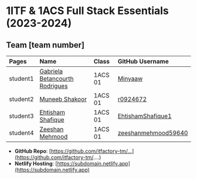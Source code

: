 # 1ITF & 1ACS Full Stack Essentials (2023-2024)

## Team [team number]

| Pages    | Name                                  | Class   | GitHub Username                 |
|:---------|:--------------------------------------| :------ | :------------------------------ |
| student1 | [Gabriela Betancourth Rodrigues](mailto:r1005486@student.thomasmore.be) | 1ACS 01 | [Minyaaw](https://github.com/Minyaaw) |
| student2 | [Muneeb Shakoor](mailto:r0924672@student.thomasmore.be) | 1ACS 01 | [r0924672](https://github.com/r0924672) |
| student3 | [Ehtisham Shafique](mailto:r0960077@student.thomasmore.be) | 1ACS 01 | [EhtishamShafique1](https://github.com/EhtishamShafique1) |
| student4 | [Zeeshan Mehmood](mailto:r0959598@student.thomasmore.be) | 1ACS 01 | [zeeshanmehmood59640](https://github.com/zeeshanmehmood59640) |

- **GitHub Repo**: [https://github.com/itfactory-tm/...](https://github.com/itfactory-tm/....)
- **Netlify Hosting**: [https://subdomain.netlify.app](https://subdomain.netlify.app)
